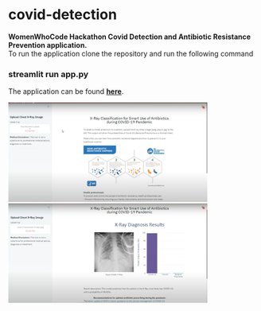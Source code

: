 # covid-detection
**WomenWhoCode Hackathon Covid Detection and Antibiotic Resistance Prevention application.**<br>
To run the application clone the repository and run the following command
### **streamlit run app.py**<br>
The application can be found **<a href="https://covid-wwc-hackathon.herokuapp.com/"> here</a>**.

<img src="App.pg1.png" width="400" height="200"> 
<img src="App.pg2.png" width="400" height="200"> 
